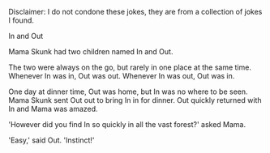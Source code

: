 Disclaimer: I do not condone these jokes, they are from a collection of jokes I found.

In and Out

Mama Skunk had two children named In and Out.

The two were always on the go, but rarely in one place at the same time.  Whenever In was in, Out was out.  Whenever In was out, Out was in.

One day at dinner time, Out was home, but In was no where to be seen.  Mama Skunk sent Out out to bring In in for dinner.  Out quickly returned with In and Mama was amazed.

'However did you find In so quickly in all the vast forest?' asked Mama.

'Easy,' said Out.  'Instinct!'

